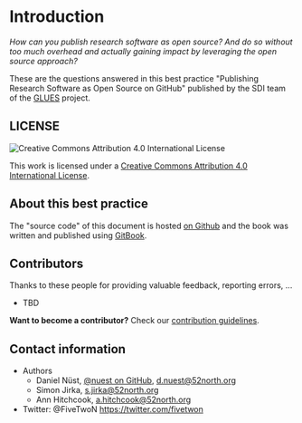 # Introduction

*How can you publish research software as open source? And do so without too much overhead and actually gaining impact by leveraging the open source approach?*

These are the questions answered in this best practice "Publishing Research Software as Open Source on GitHub" published by the SDI team of the [GLUES](http://modul-a.nachhaltiges-landmanagement.de/de/wissenschaftliche-begleitung-glues/) project.

## LICENSE

![Creative Commons Attribution 4.0 International License](https://licensebuttons.net/l/by/4.0/88x31.png)

This work is licensed under a [Creative Commons Attribution 4.0 International License](http://creativecommons.org/licenses/by/4.0/).

## About this best practice

The "source code" of this document is hosted [on Github](https://github.com/52North/.....) and the book was written and published using [GitBook](https://www.gitbook.com).

## Contributors

Thanks to these people for providing valuable feedback, reporting errors, ...

* TBD

**Want to become a contributor?** Check our [contribution guidelines](CONTRIBUTE.MD).

## Contact information

* Authors
  * Daniel Nüst, [@nuest on GitHub](https://github.com/nuest/), d.nuest@52north.org
  * Simon Jirka, s.jirka@52north.org
  * Ann Hitchcook, a.hitchcook@52north.org
* Twitter: @FiveTwoN https://twitter.com/fivetwon
